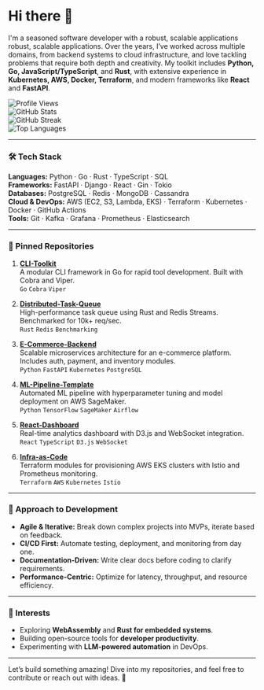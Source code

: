 # Hi there 👋  

I'm a seasoned software developer with a robust, scalable applications robust, scalable applications. Over the years, I’ve worked across multiple domains, from backend systems to cloud infrastructure, and love tackling problems that require both depth and creativity. My toolkit includes **Python, Go, JavaScript/TypeScript**, and **Rust**, with extensive experience in **Kubernetes, AWS, Docker, Terraform**, and modern frameworks like **React** and **FastAPI**.  

![Profile Views](https://komarev.com/ghpvc/?username=huldaholt342&color=blueviolet)  
![GitHub Stats](https://github-readme-stats.vercel.app/api?username=huldaholt342&show_icons=true&theme=radical&hide_title=true)  
![GitHub Streak](https://streak-stats.demolab.com?user=huldaholt342&theme=radical)  
![Top Languages](https://github-readme-stats.vercel.app/api/top-langs/?username=huldaholt342&layout=compact&theme=radical&langs_count=8)  

---

### 🛠️ Tech Stack  
**Languages:** Python · Go · Rust · TypeScript · SQL  
**Frameworks:** FastAPI · Django · React · Gin · Tokio  
**Databases:** PostgreSQL · Redis · MongoDB · Cassandra  
**Cloud & DevOps:** AWS (EC2, S3, Lambda, EKS) · Terraform · Kubernetes · Docker · GitHub Actions  
**Tools:** Git · Kafka · Grafana · Prometheus · Elasticsearch  

---

### 📌 Pinned Repositories  
1. **[CLI-Toolkit](https://github.com/huldaholt342/cli-toolkit)**  
   A modular CLI framework in Go for rapid tool development. Built with Cobra and Viper.  
   `Go` `Cobra` `Viper`  

2. **[Distributed-Task-Queue](https://github.com/huldaholt342/distributed-task-queue)**  
   High-performance task queue using Rust and Redis Streams. Benchmarked for 10k+ req/sec.  
   `Rust` `Redis` `Benchmarking`  

3. **[E-Commerce-Backend](https://github.com/huldaholt342/e-commerce-backend)**  
   Scalable microservices architecture for an e-commerce platform. Includes auth, payment, and inventory modules.  
   `Python` `FastAPI` `Kubernetes` `PostgreSQL`  

4. **[ML-Pipeline-Template](https://github.com/huldaholt342/ml-pipeline-template)**  
   Automated ML pipeline with hyperparameter tuning and model deployment on AWS SageMaker.  
   `Python` `TensorFlow` `SageMaker` `Airflow`  

5. **[React-Dashboard](https://github.com/huldaholt342/react-dashboard)**  
   Real-time analytics dashboard with D3.js and WebSocket integration.  
   `React` `TypeScript` `D3.js` `WebSocket`  

6. **[Infra-as-Code](https://github.com/huldaholt342/infra-as-code)**  
   Terraform modules for provisioning AWS EKS clusters with Istio and Prometheus monitoring.  
   `Terraform` `AWS` `Kubernetes` `Istio`  

---

### 🧠 Approach to Development  
- **Agile & Iterative:** Break down complex projects into MVPs, iterate based on feedback.  
- **CI/CD First:** Automate testing, deployment, and monitoring from day one.  
- **Documentation-Driven:** Write clear docs before coding to clarify requirements.  
- **Performance-Centric:** Optimize for latency, throughput, and resource efficiency.  

---

### 🌱 Interests  
- Exploring **WebAssembly** and **Rust for embedded systems**.  
- Building open-source tools for **developer productivity**.  
- Experimenting with **LLM-powered automation** in DevOps.  

--- 

Let’s build something amazing! Dive into my repositories, and feel free to contribute or reach out with ideas. 🚀
